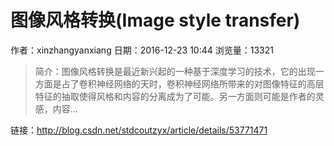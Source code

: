 # 图像风格转换(Image style transfer)
作者：xinzhangyanxiang
日期：2016-12-23 10:44
浏览量：13321
> 简介：图像风格转换是最近新兴起的一种基于深度学习的技术，它的出现一方面是占了卷积神经网络的天时，卷积神经网络所带来的对图像特征的高层特征的抽取使得风格和内容的分离成为了可能。另一方面则可能是作者的灵感，内容...

 链接：http://blog.csdn.net/stdcoutzyx/article/details/53771471
